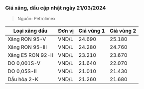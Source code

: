 
### Giá xăng, dầu cập nhật ngày 21/03/2024
> Nguồn: Petrolimex

| Loại xăng dầu     | Đơn vị | Giá vùng 1 | Giá vùng 2 |
|-------------------|--------|------------|------------|
| Xăng RON 95-V     | VND/L  |     24.690 |     25.180 |
| Xăng RON 95-III   | VND/L  |     24.280 |     24.760 |
| Xăng E5 RON 92-II | VND/L  |     23.210 |     23.670 |
| DO 0,001S-V       | VND/L  |     21.640 |     22.070 |
| DO 0,05S-II       | VND/L  |     21.010 |     21.430 |
| Dầu hỏa 2-K       | VND/L  |     21.260 |     21.680 |
